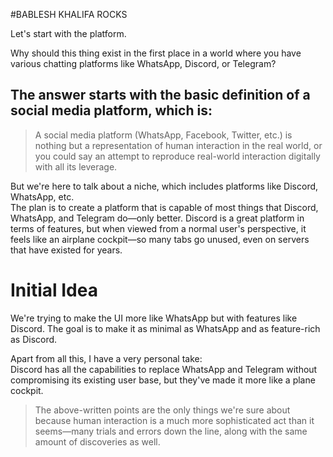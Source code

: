 #BABLESH KHALIFA ROCKS

Let's start with the platform.  

Why should this thing exist in the first place in a world where you have various chatting platforms like WhatsApp, Discord, or Telegram?  

## The answer starts with the basic definition of a social media platform, which is:  
> A social media platform (WhatsApp, Facebook, Twitter, etc.) is nothing but a representation of human interaction in the real world, or you could say an attempt to reproduce real-world interaction digitally with all its leverage.  

But we're here to talk about a niche, which includes platforms like Discord, WhatsApp, etc.  
The plan is to create a platform that is capable of most things that Discord, WhatsApp, and Telegram do—only better. Discord is a great platform in terms of features, but when viewed from a normal user's perspective, it feels like an airplane cockpit—so many tabs go unused, even on servers that have existed for years.  

# Initial Idea  
We're trying to make the UI more like WhatsApp but with features like Discord. The goal is to make it as minimal as WhatsApp and as feature-rich as Discord.  

Apart from all this, I have a very personal take:  
Discord has all the capabilities to replace WhatsApp and Telegram without compromising its existing user base, but they've made it more like a plane cockpit.  

> The above-written points are the only things we're sure about because human interaction is a much more sophisticated act than it seems—many trials and errors down the line, along with the same amount of discoveries as well.  
